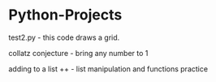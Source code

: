 # Python-Projects

test2.py - this code draws a grid.

collatz conjecture - bring any number to 1

adding to a list ++ - list manipulation and functions practice

